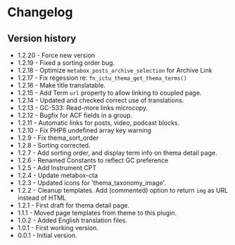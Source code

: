 # Changelog

## Version history
* 1.2.20 - Force new version
* 1.2.19 - Fixed a sorting order bug.
* 1.2.18 - Optimize `metabox_posts_archive_selection` for Archive Link
* 1.2.17 - Fix regession re: `fn_ictu_thema_get_thema_terms()`
* 1.2.16 - Make title translatable.
* 1.2.15 - Add Term `url` property to allow linking to coupled page.
* 1.2.14 - Updated and checked correct use of translations.
* 1.2.13 - GC-533: Read-more links microcopy.
* 1.2.12 - Bugfix for ACF fields in a group.
* 1.2.11 - Automatic links for posts, video, podcast blocks.
* 1.2.10 - Fix PHP8 undefined array key warning
* 1.2.9 - Fix thema_sort_order
* 1.2.8 - Sorting corrected.
* 1.2.7 - Add sorting order, and display term info on thema detail page.
* 1.2.6 - Renamed Constants to reflect GC preference
* 1.2.5 - Add Instrument CPT
* 1.2.4 - Update metabox-cta
* 1.2.3 - Updated icons for 'thema_taxonomy_image'.
* 1.2.2 - Cleanup templates. Add (commented) option to return `img` as URL instead of HTML
* 1.2.1 - First draft for thema detail page.
* 1.1.1 - Moved page templates from theme to this plugin.
* 1.0.2 - Added English translation files.
* 1.0.1 - First working version.
* 0.0.1 - Initial version.
